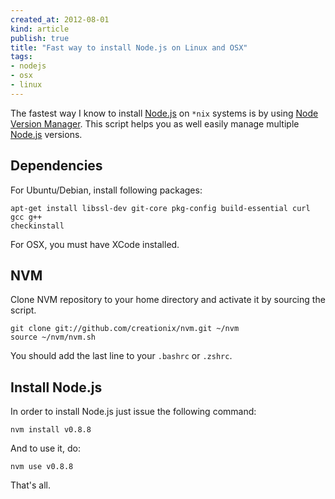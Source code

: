```yaml
---
created_at: 2012-08-01
kind: article
publish: true
title: "Fast way to install Node.js on Linux and OSX"
tags:
- nodejs
- osx
- linux
---
```


The fastest way I know to install [Node.js](http://nodejs.org/) on `*nix` systems is by using [Node
Version Manager](https://github.com/creationix/nvm). This script
helps you as well easily manage multiple [Node.js](http://nodejs.org/) versions.

## Dependencies

For Ubuntu/Debian, install following packages:

```
apt-get install libssl-dev git-core pkg-config build-essential curl gcc g++
checkinstall
```

For OSX, you must have XCode installed.

## NVM

Clone NVM repository to your home directory and activate it by sourcing the
script.

```
git clone git://github.com/creationix/nvm.git ~/nvm
source ~/nvm/nvm.sh
```

You should add the last line to your `.bashrc` or `.zshrc`.

## Install Node.js

In order to install Node.js just issue the following command:

```
nvm install v0.8.8
```

And to use it, do:

```
nvm use v0.8.8
```

That's all.
